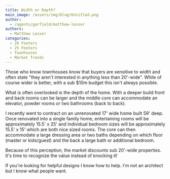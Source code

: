 ```yaml
---
title: Width or Depth?
main_image: /assets/img/blog/Untitled.png
author:
  - /agents/garfield/matthew-lesser
authors:
  - Matthew Lesser
categories:
  - 20 Footers
  - 25 Footers
  - Townhouses
  - Market Trends
---
```

<p>Those who know townhouses know that buyers are sensitive to width and often state "they aren't interested in anything less than 20'-wide". While of course wider is better, with a sub $10m budget this isn't always possible.</p><p>What is often overlooked is the depth of the home. With a deeper build front and back rooms can be larger and the middle core can accommodate an elevator, powder rooms or two bathrooms (back to back).</p><p>I recently went to contract on an unrenovated 17' wide home built 59' deep. Once renovated into a single family home, entertaining rooms will be approximately 15.5' x 25' and individual bedroom sizes will be approximately 15.5' x 15' which are both nice sized rooms. The core can then accommodate a large dressing area or two baths depending on which floor (master or kids/guest) and the back a large bath or additional bedroom.</p><p>Because of this perception, the market discounts sub 20'-wide properties. It's time to recognize the value instead of knocking it!</p><p>If you're looking for helpful designs I know how to help. I'm not an architect but I know what people want.<span></span></p>